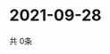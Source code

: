 # 2021-09-28
  共 0条

  <!-- BEGIN -->
  <!-- 最后更新时间Tue Sep 28 2021 09:02:56 GMT+0000 (Coordinated Universal Time) -->
  
  <!-- END -->
  
  